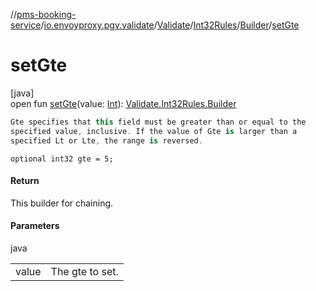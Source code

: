 //[pms-booking-service](../../../../../index.md)/[io.envoyproxy.pgv.validate](../../../index.md)/[Validate](../../index.md)/[Int32Rules](../index.md)/[Builder](index.md)/[setGte](set-gte.md)

# setGte

[java]\
open fun [setGte](set-gte.md)(value: [Int](https://kotlinlang.org/api/core/kotlin-stdlib/kotlin/-int/index.html)): [Validate.Int32Rules.Builder](index.md)

```kotlin
Gte specifies that this field must be greater than or equal to the
specified value, inclusive. If the value of Gte is larger than a
specified Lt or Lte, the range is reversed.

```
`optional int32 gte = 5;`

#### Return

This builder for chaining.

#### Parameters

java

| | |
|---|---|
| value | The gte to set. |